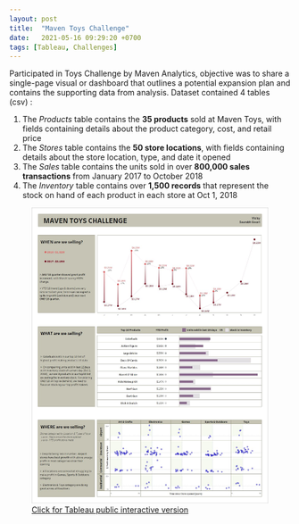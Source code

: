 ```yaml
---
layout: post
title:  "Maven Toys Challenge"
date:   2021-05-16 09:29:20 +0700
tags: [Tableau, Challenges]
---
```


Participated in Toys Challenge by Maven Analytics, objective was to share a single-page visual or dashboard that outlines a potential expansion plan and contains the supporting data from analysis. Dataset contained 4 tables (csv) :
1. The _Products_ table contains the **35 products** sold at Maven Toys, with fields containing details about the product category, cost, and retail price
2. The _Stores_ table contains the **50 store locations**, with fields containing details about the store location, type, and date it opened
3. The _Sales_ table contains the units sold in over **800,000 sales transactions** from January 2017 to October 2018
4. The _Inventory_ table contains over **1,500 records** that represent the stock on hand of each product in each store at Oct 1, 2018

<figure>
<a href='https://public.tableau.com/app/profile/gwari/viz/MavenToysChallenge_16211758414430/Analysis' target="_blank">
    <img src="./maven-dashboard.jpg" alt="Maven Toys Challenge">
    <figcaption>Click for Tableau public interactive version</figcaption>
</a>
</figure>
